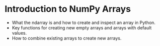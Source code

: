 # Introduction to NumPy Arrays

- What the ndarray is and how to create and inspect an array in Python.
- Key functions for creating new empty arrays and arrays with default values. 
- How to combine existing arrays to create new arrays.